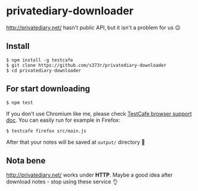 # privatediary-downloader

http://privatediary.net/ hasn't public API, but it isn't a problem for us :wink: 

## Install

```
$ npm install -g testcafe
$ git clone https://github.com/s373r/privatediary-downloader
$ cd privatediary-downloader
```

## For start downloading

```
$ npm test
```

If you don't use Chromium like me, please check [TestCafe browser support doc](https://devexpress.github.io/testcafe/documentation/using-testcafe/common-concepts/browser-support.html#locally-installed-browsers). You can easily run for example in Firefox:
```
$ testcafe firefox src/main.js
```

After that your notes will be saved at `output/` directory :notebook:

## Nota bene

http://privatediary.net/ works under **HTTP**. Maybe a good idea after download notes - stop using these service :ok_hand:
